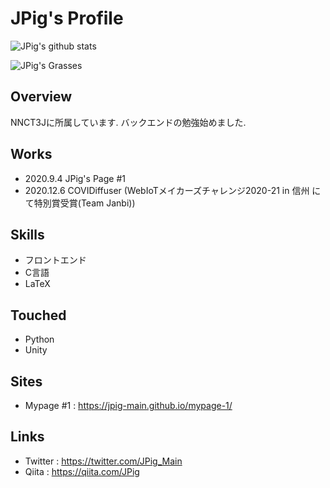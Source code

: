 # JPig's Profile

![JPig's github stats](https://github-readme-stats.vercel.app/api?username=JPig-Main)

![JPig's Grasses](<img src="https://grass-graph.moshimo.works/images/JPig-Main.png">)

## Overview

NNCT3Jに所属しています.
バックエンドの勉強始めました.

## Works

* 2020.9.4 JPig's Page #1
* 2020.12.6 COVIDiffuser (WebIoTメイカーズチャレンジ2020-21 in 信州 にて特別賞受賞(Team Janbi))

## Skills

* フロントエンド
* C言語
* LaTeX

## Touched

* Python
* Unity

## Sites

* Mypage #1 : https://jpig-main.github.io/mypage-1/

## Links

* Twitter : https://twitter.com/JPig_Main
* Qiita : https://qiita.com/JPig
